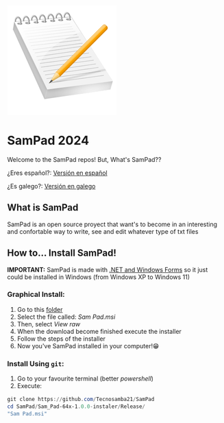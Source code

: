 ![logo](logo.png)
# SamPad 2024

Welcome to the SamPad repos! But, What's SamPad??

¿Eres español?: [Versión en español](languages/es/LÉAME.md)

¿Es galego?: [Versión en galego](languages/gal/LÉAME.md)

## What is SamPad

SamPad is an open source proyect that want's to become in an interesting and confortable way to write, see and edit whatever type of txt files

## How to... Install SamPad!

**IMPORTANT:** SamPad is made with [.NET and Windows Forms](https://learn.microsoft.com/es-es/dotnet/desktop/winforms/overview/?view=netdesktop-8.0) so it just could be installed in Windows (from Windows XP to Windows 11)

### Graphical Install:

1. Go to this [folder](Sam_Pad-64x-1.0.0-instaler/Release/)
2. Select the file called: *Sam Pad.msi*
3. Then, select *View raw*
4. When the download become finished execute the installer
5. Follow the steps of the installer
6. Now you've SamPad installed in your computer!😁

### Install Using `git`:
  
1. Go to your favourite terminal (better *powershell*)
2. Execute:
~~~powershell
git clone https://github.com/Tecnosamba21/SamPad
cd SamPad/Sam_Pad-64x-1.0.0-instaler/Release/
"Sam Pad.msi"
~~~
